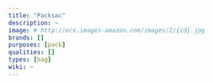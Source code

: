 ```yaml
---
title: "Packsac"
description: ~
image: # http://ecx.images-amazon.com/images/I/{id}.jpg
brands: []
purposes: [pack]
qualities: []
types: [bag]
wiki: ~
---
```

